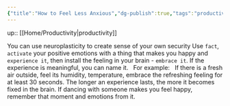 ```yaml
---
{"title":"How to Feel Less Anxious","dg-publish":true,"tags":"productivity","language":"en","permalink":"/productivity/how-to-feel-less-anxious/","dgPassFrontmatter":true}
---
```


up:: [[Home/Productivity\|productivity]]

You can use neuroplasticity to create sense of your own security
Use `fact`, `activate` your positive emotions with a thing that makes you happy and `experience it`, then install the feeling in your brain - `embrace it`. If the experience is meaningful, you can name it.  
For example:  
If there is a fresh air outside, feel its humidity, temperature, embrace the refreshing feeling for at least 30 seconds. The longer an experience lasts, the more it becomes fixed in the brain.
If dancing with someone makes you feel happy, remember that moment and emotions from it.
